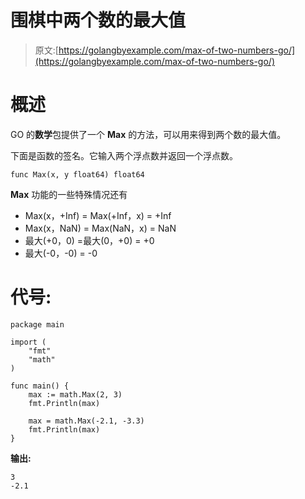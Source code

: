 # 围棋中两个数的最大值

> 原文:[https://golangbyexample.com/max-of-two-numbers-go/](https://golangbyexample.com/max-of-two-numbers-go/)

# **概述**

GO 的**数学**包提供了一个 **Max** 的方法，可以用来得到两个数的最大值。

下面是函数的签名。它输入两个浮点数并返回一个浮点数。

```
func Max(x, y float64) float64
```

**Max** 功能的一些特殊情况还有

*   Max(x，+Inf) = Max(+Inf，x) = +Inf
*   Max(x，NaN) = Max(NaN，x) = NaN
*   最大(+0，0) =最大(0，+0) = +0
*   最大(-0，-0) = -0

# **代号:**

```
package main

import (
    "fmt"
    "math"
)

func main() {
    max := math.Max(2, 3)
    fmt.Println(max)

    max = math.Max(-2.1, -3.3)
    fmt.Println(max)
}
```

**输出:**

```
3
-2.1
```